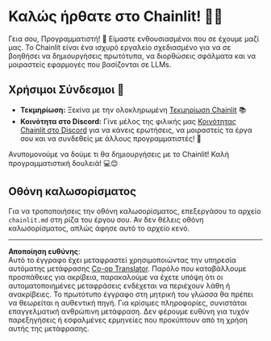 <!--
CO_OP_TRANSLATOR_METADATA:
{
  "original_hash": "c49526c7abc56b0b5f1e835c1739f18e",
  "translation_date": "2025-08-29T16:15:41+00:00",
  "source_file": "11-agentic-protocols/code_samples/github-mcp/chainlit.md",
  "language_code": "el"
}
-->
# Καλώς ήρθατε στο Chainlit! 🚀🤖

Γεια σου, Προγραμματιστή! 👋 Είμαστε ενθουσιασμένοι που σε έχουμε μαζί μας. Το Chainlit είναι ένα ισχυρό εργαλείο σχεδιασμένο για να σε βοηθήσει να δημιουργήσεις πρωτότυπα, να διορθώσεις σφάλματα και να μοιραστείς εφαρμογές που βασίζονται σε LLMs.

## Χρήσιμοι Σύνδεσμοι 🔗

- **Τεκμηρίωση:** Ξεκίνα με την ολοκληρωμένη [Τεκμηρίωση Chainlit](https://docs.chainlit.io) 📚
- **Κοινότητα στο Discord:** Γίνε μέλος της φιλικής μας [Κοινότητας Chainlit στο Discord](https://discord.gg/k73SQ3FyUh) για να κάνεις ερωτήσεις, να μοιραστείς τα έργα σου και να συνδεθείς με άλλους προγραμματιστές! 💬

Ανυπομονούμε να δούμε τι θα δημιουργήσεις με το Chainlit! Καλή προγραμματιστική δουλειά! 💻😊

## Οθόνη καλωσορίσματος

Για να τροποποιήσεις την οθόνη καλωσορίσματος, επεξεργάσου το αρχείο `chainlit.md` στη ρίζα του έργου σου. Αν δεν θέλεις οθόνη καλωσορίσματος, απλώς άφησε αυτό το αρχείο κενό.

---

**Αποποίηση ευθύνης**:  
Αυτό το έγγραφο έχει μεταφραστεί χρησιμοποιώντας την υπηρεσία αυτόματης μετάφρασης [Co-op Translator](https://github.com/Azure/co-op-translator). Παρόλο που καταβάλλουμε προσπάθειες για ακρίβεια, παρακαλούμε να έχετε υπόψη ότι οι αυτοματοποιημένες μεταφράσεις ενδέχεται να περιέχουν λάθη ή ανακρίβειες. Το πρωτότυπο έγγραφο στη μητρική του γλώσσα θα πρέπει να θεωρείται η αυθεντική πηγή. Για κρίσιμες πληροφορίες, συνιστάται επαγγελματική ανθρώπινη μετάφραση. Δεν φέρουμε ευθύνη για τυχόν παρεξηγήσεις ή εσφαλμένες ερμηνείες που προκύπτουν από τη χρήση αυτής της μετάφρασης.